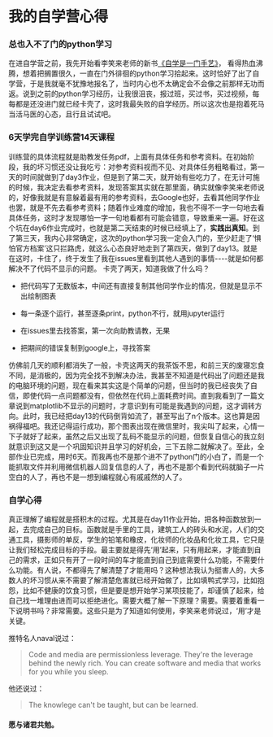 # 我的自学营心得

### 总也入不了门的python学习

在进自学营之前，我先开始看李笑来老师的新书[《自学是一门手艺》](https://github.com/selfteaching/the-craft-of-selfteaching)， 看得热血沸腾，想着把搁置很久，一直在门外徘徊的python学习拾起来。这时恰好了出了自学营，于是我就毫不犹豫地报名了，当时内心也不太确定会不会像之前那样无功而返。说到之前的python学习经历，让我很沮丧，报过班，买过书，买过视频，每每都是还没进门就已经卡壳了，这时我最失败的自学经历。所以这次也是抱着死马当活马医的心态，且行且试试吧。

### 6天学完自学训练营14天课程

训练营的具体流程就是助教发任务pdf，上面有具体任务和参考资料。在初始阶段，我的坏习惯还没让我吃亏：对参考资料视而不见、对具体任务粗略看过，第一天的时间就做到了day3作业，但是到了第二天，就开始有些吃力了，在无计可施的时候，我决定去看参考资料，发现答案其实就在那里面，确实就像李笑来老师说的，好像我就是有意躲着最有用的参考资料，去Google也好，去看其他同学作业也罢，就是不先去看参考资料；随着作业难度的增加，我也不得不一字一句地去看具体任务，这时才发现哪怕一字一句地看都有可能会错意，导致重来一遍。好在这个坑在day6作业完成时，也就是第二天结束的时候已经填上了，**实践出真知**。到了第三天，我内心非常确定，这次的python学习我一定会入门的，至少赶走了‘惧怕官方档案’这只拦路虎，就这么心态良好地走到了第四天，做到了day13。就是在这时，卡住了，终于发生了我在issues里看到其他人遇到的事情----就是如何都解决不了代码不显示的问题。
卡壳了两天，知道我做了什么吗？
- 把代码写了无数版本，中间还有直接复制其他同学作业的情况，但就是显示不出绘制图表

+ 每一条逐个运行，甚至逐条print，python不行，就用jupyter运行

- 在issues里去找答案，第一次向助教请教，无果

+ 把期间的错误复制到google上，寻找答案

仿佛前几天的顺利都消失了一般，卡壳这两天的我茶饭不思，和前三天的废寝忘食不同，是消极的，因为完全找不到解决办法，我甚至不知道是代码出了问题还是我的电脑环境的问题，现在看来其实这是个简单的问题，但当时的我已经丧失了自信，即使代码一点问题都没有，但依然在代码上面耗费时间。直到我看到了一篇文章说到matplotlib不显示的问题时，才意识到有可能是我遇到的问题，这才调转方向。此时，我已经把day13的代码倒背如流了，甚至写出了n个版本。这也算是因祸得福吧。我还记得运行成功，那个图表出现在微信里时，我尖叫了起来，心情一下子就好了起来，虽然之后又出现了乱码不能显示的问题，但恢复自信心的我立刻就意识到这又是一个巩固知识并且学习的好机会，三下五除二就解决了。至此，全部作业已完成，用时6天。而我再也不是那个进不了python门的小白了，而是一个能抓取文件并利用微信机器人回复信息的人了，再也不是那个看到代码就脑子一片空白的人了，再也不是一想到编程就心有戚戚然的人了。

### 自学心得

真正理解了编程就是搭积木的过程。尤其是在day11作业开始，把各种函数放到一起，去完成自己的目标。函数就是手里的工具，建筑工人的砖头和水泥，人们的交通工具，摄影师的单反，学生的铅笔和橡皮，化妆师的化妆品和化妆工具，它只是让我们轻松完成目标的手段。最主要就是得先‘用’起来，只有用起来，才能直到自己的需求，正如只有开了一段时间的车才能直到自己到底需要什么功能，不需要什么功能。有人说，不都得先了解清楚了才能用吗？这种想法我认为挺害人的，大多数人的坏习惯从来不需要了解清楚危害就已经开始做了，比如填鸭式学习，比如抱怨，比如不健康的饮食习惯，但是要是想开始学习某项技能了，却谨慎了起来，给自己找一堆理由进而可以拒绝进化。需要大概了解一下原理？需要。需要着重看一下说明书吗？非常需要。这些只是为了知道如何使用，李笑来老师说过，‘用’才是关键。

推特名人naval说过：
>Code and media are permissionless leverage. They're the leverage behind the newly rich. You can create software and media that works for you while you sleep.

他还说过：
>The knowlege can't be taught, but can be learned.


#### 愿与诸君共勉。



